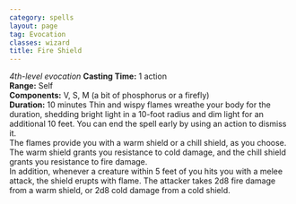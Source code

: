 ```yaml
---
category: spells
layout: page
tag: Evocation
classes: wizard
title: Fire Shield
---
```


_4th-level evocation_ **Casting Time:** 1 action    
**Range:** Self    
**Components:** V, S, M (a bit of phosphorus or a firefly)    
**Duration:** 10 minutes Thin and wispy flames wreathe your body for the duration, shedding bright light in a 10-foot radius and dim light for an additional 10 feet. You can end the spell early by using an action to dismiss it.    
The flames provide you with a warm shield or a chill shield, as you choose. The warm shield grants you resistance to cold damage, and the chill shield grants you resistance to fire damage.    
In addition, whenever a creature within 5 feet of you hits you with a melee attack, the shield erupts with flame. The attacker takes 2d8 fire damage from a warm shield, or 2d8 cold damage from a cold shield. 